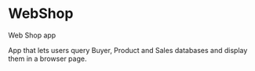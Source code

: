 # WebShop
Web Shop app

App that lets users query Buyer, Product and Sales databases and display them in a browser page.
